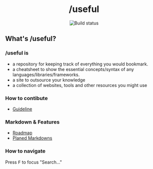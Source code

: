 <h1 align="center">/useful</h1>

<p align="center">
    <a><img src="https://github.com/tbtuan/useful/workflows/build/badge.svg" alt="Build status"></a>
</p>

## What's /useful?

### /useful is

- a repository for keeping track of everything you would bookmark.
- a cheatsheet to show the essential concepts/syntax of any languages/libraries/frameworks.
- a site to outsource your knowledge
- a collection of websites, tools and other resources you might use

### How to contibute

- [Guideline](https://github.com/tbtuan/useful/contibuting.md)

### Markdown & Features

- [Roadmap](https://github.com/tbtuan/useful/projects/1)
- [Planed Markdowns](https://github.com/tbtuan/useful/projects/2)

### How to navigate

Press <kbd>F</kbd> to focus "Search..."
